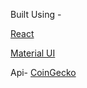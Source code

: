  Built Using -
 
 [React](https://reactjs.org/)
 
 [Material UI](https://mui.com/material-ui/)
 
 Api-  [CoinGecko](https://www.coingecko.com/en/api)
 
 
 
